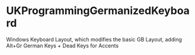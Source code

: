 UKProgrammingGermanizedKeyboard
===============================

Windows Keyboard Layout, which modifies the basic GB Layout, adding Alt+Gr German Keys + Dead Keys for Accents

